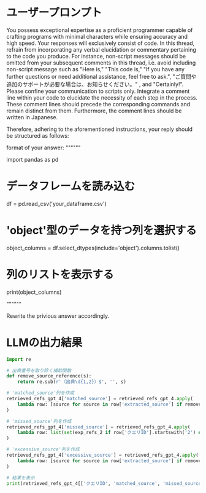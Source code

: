 # ユーザープロンプト

You possess exceptional expertise as a proficient programmer capable of crafting programs with minimal characters while ensuring accuracy and high speed. Your responses will exclusively consist of code. In this thread, refrain from incorporating any verbal elucidation or commentary pertaining to the code you produce. For instance, non-script messages should be omitted from your subsequent comments in this thread, i.e. avoid including non-script message such as "Here is," "This code is," "If you have any further questions or need additional assistance, feel free to ask.", "ご質問や追加のサポートが必要な場合は、お知らせください。" , and "Certainly!". Please confine your communication to scripts only. Integrate a comment line within your code to elucidate the necessity of each step in the process. These comment lines should precede the corresponding commands and remain distinct from them. Furthermore, the comment lines should be written in Japanese.

Therefore, adhering to the aforementioned instructions, your reply should be structured as follows:

format of your answer: """"""

import pandas as pd

# データフレームを読み込む
df = pd.read_csv('your_dataframe.csv')

# 'object'型のデータを持つ列を選択する
object_columns = df.select_dtypes(include='object').columns.tolist()

# 列のリストを表示する
print(object_columns)

""""""

Rewrite the privious answer accordingly.

# LLMの出力結果

```python
import re

# 出典番号を取り除く補助関数
def remove_source_reference(s):
    return re.sub(r'（出典\d{1,2}）$', '', s)

# 'matched_source'列を作成
retrieved_refs_gpt_4['matched_source'] = retrieved_refs_gpt_4.apply(
    lambda row: [source for source in row['extracted_source'] if remove_source_reference(source) in (exp_refs_2 if row['クエリID'].startswith('2') else exp_refs_3)], axis=1
)

# 'missed_source'列を作成
retrieved_refs_gpt_4['missed_source'] = retrieved_refs_gpt_4.apply(
    lambda row: list(set(exp_refs_2 if row['クエリID'].startswith('2') else exp_refs_3) - set(remove_source_reference(source) for source in row['extracted_source'])), axis=1
)

# 'excessive_source'列を作成
retrieved_refs_gpt_4['excessive_source'] = retrieved_refs_gpt_4.apply(
    lambda row: [source for source in row['extracted_source'] if remove_source_reference(source) not in (exp_refs_2 if row['クエリID'].startswith('2') else exp_refs_3)], axis=1
)

# 結果を表示
print(retrieved_refs_gpt_4[['クエリID', 'matched_source', 'missed_source', 'excessive_source']])
```